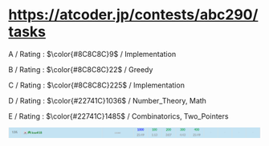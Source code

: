 # https://atcoder.jp/contests/abc290/tasks

A / Rating : $\color{#8C8C8C}9$ / Implementation

B / Rating : $\color{#8C8C8C}22$ / Greedy

C / Rating : $\color{#8C8C8C}225$ / Implementation

D / Rating : $\color{#22741C}1036$ / Number_Theory, Math

E / Rating : $\color{#22741C}1485$ / Combinatorics, Two_Pointers

![My Image](https://github.com/kss418/Atcoder/blob/main/ABC/Images/Standings/290.png)
